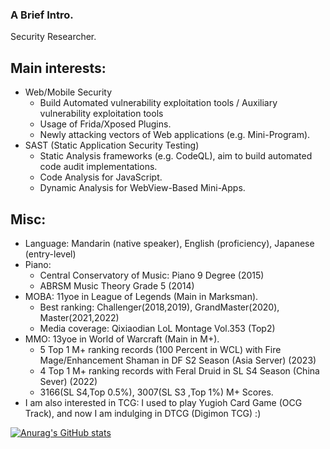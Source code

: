 ### A Brief Intro.

Security Researcher.

## Main interests:

- Web/Mobile Security
  - Build Automated vulnerability exploitation tools / Auxiliary vulnerability exploitation tools
  - Usage of Frida/Xposed Plugins.
  - Newly attacking vectors of Web applications (e.g. Mini-Program).
- SAST (Static Application Security Testing) 
  - Static Analysis frameworks (e.g. CodeQL), aim to build automated code audit implementations.
  - Code Analysis for JavaScript.
  - Dynamic Analysis for WebView-Based Mini-Apps.

## Misc:

- Language: Mandarin (native speaker), English (proficiency), Japanese (entry-level)
- Piano:
  - Central Conservatory of Music: Piano 9 Degree (2015)
  - ABRSM Music Theory Grade 5 (2014)
- MOBA: 11yoe in League of Legends (Main in Marksman).
  - Best ranking: Challenger(2018,2019), GrandMaster(2020), Master(2021,2022)
  - Media coverage: Qixiaodian LoL Montage Vol.353 (Top2)
- MMO: 13yoe in World of Warcraft (Main in M+).
  - 5 Top 1 M+ ranking records (100 Percent in WCL) with Fire Mage/Enhancement Shaman in DF S2 Season (Asia Server) (2023)
  - 4 Top 1 M+ ranking records with Feral Druid in SL S4 Season (China Sever) (2022)
  - 3166(SL S4,Top 0.5%), 3007(SL S3 ,Top 1%) M+ Scores.
 - I am also interested in TCG: I used to play Yugioh Card Game (OCG Track), and now I am indulging in DTCG (Digimon TCG) :)

[![Anurag's GitHub stats](https://github-readme-stats.vercel.app/api?username=kee1ongz)](https://github.com/anuraghazra/github-readme-stats)

<!--
**kee1ongz/kee1ongz** is a ✨ _special_ ✨ repository because its `README.md` (this file) appears on your GitHub profile.

Here are some ideas to get you started:

- 🔭 I’m currently working on ...
- 🌱 I’m currently learning ...
- 👯 I’m looking to collaborate on ...
- 🤔 I’m looking for help with ...
- 💬 Ask me about ...
- 📫 How to reach me: ...
- 😄 Pronouns: ...
- ⚡ Fun fact: ...
-->
